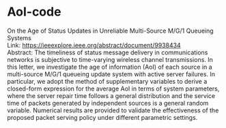# AoI-code
On the Age of Status Updates in Unreliable Multi-Source M/G/1 Queueing Systems\
Link: https://ieeexplore.ieee.org/abstract/document/9938434  \
Abstract: The timeliness of status message delivery in communications networks is subjective to time-varying wireless channel transmissions. In this letter, we investigate the age of information (AoI) of each source in a multi-source M/G/1 queueing update system with active server failures. In particular, we adopt the method of supplementary variables to derive a closed-form expression for the average AoI in terms of system parameters, where the server repair time follows a general distribution and the service time of packets generated by independent sources is a general random variable. Numerical results are provided to validate the effectiveness of the proposed packet serving policy under different parametric settings.
